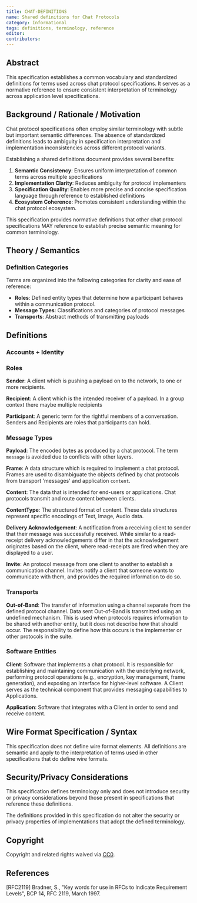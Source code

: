 ```yaml
---
title: CHAT-DEFINITIONS
name: Shared definitions for Chat Protocols
category: Informational
tags: definitions, terminology, reference
editor: 
contributors:
---
```


## Abstract

This specification establishes a common vocabulary and standardized definitions for terms used across chat protocol specifications. It serves as a normative reference to ensure consistent interpretation of terminology across application level specifications.

## Background / Rationale / Motivation

Chat protocol specifications often employ similar terminology with subtle but important semantic differences. The absence of standardized definitions leads to ambiguity in specification interpretation and implementation inconsistencies across different protocol variants.

Establishing a shared definitions document provides several benefits:

1. **Semantic Consistency**: Ensures uniform interpretation of common terms across multiple specifications
2. **Implementation Clarity**: Reduces ambiguity for protocol implementers
3. **Specification Quality**: Enables more precise and concise specification language through reference to established definitions
4. **Ecosystem Coherence**: Promotes consistent understanding within the chat protocol ecosystem.

This specification provides normative definitions that other chat protocol specifications MAY reference to establish precise semantic meaning for common terminology.

## Theory / Semantics

### Definition Categories

Terms are organized into the following categories for clarity and ease of reference:

- **Roles**: Defined entity types that determine how a participant behaves within a communication protocol.
- **Message Types**: Classifications and categories of protocol messages
- **Transports**: Abstract methods of transmitting payloads
## Definitions

### Accounts + Identity

### Roles

**Sender**: A client which is pushing a payload on to the network, to one or more recipients.

**Recipient**: A client which is the intended receiver of a payload. In a group context there maybe multiple recipients 

**Participant**: A generic term for the rightful members of a conversation. Senders and Recipients are roles that participants can hold.

### Message Types

**Payload**: The encoded bytes as produced by a chat protocol. The term `message` is avoided due to conflicts with other layers.

**Frame**: A data structure which is required to implement a chat protocol. Frames are used to disambiguate the objects defined by chat protocols from transport 'messages' and application `content`. 

**Content**: The data that is intended for end-users or applications. Chat protocols transmit and route content between clients. 

**ContentType**: The structured format of content. These data structures represent specific encodings of Text, Image, Audio data. 

**Delivery Acknowledgement**: A notification from a receiving client to sender that their message was successfully received. While similar to a read-receipt delivery acknowledgements differ in that the acknowledgement originates based on the client, where read-receipts are fired when they are displayed to a user.

**Invite**: An protocol message from one client to another to establish a communication channel. Invites notify a client that someone wants to communicate with them, and provides the required information to do so.


### Transports

**Out-of-Band**: The transfer of information using a channel separate from the defined protocol channel. Data sent Out-of-Band is transmitted using an undefined mechanism. This is used when protocols requires information to be shared with another entity, but it does not describe how that should occur. The responsibility to define how this occurs is the implementer or other protocols in the suite. 


### Software Entities

**Client**: Software that implements a chat protocol. It is responsible for establishing and maintaining communication with the underlying network, performing protocol operations (e.g., encryption, key management, frame generation), and exposing an interface for higher-level software. A Client serves as the technical component that provides messaging capabilities to Applications.

**Application**: Software that integrates with a Client in order to send and receive content.



## Wire Format Specification / Syntax

This specification does not define wire format elements. All definitions are semantic and apply to the interpretation of terms used in other specifications that do define wire formats.

## Security/Privacy Considerations

This specification defines terminology only and does not introduce security or privacy considerations beyond those present in specifications that reference these definitions.

The definitions provided in this specification do not alter the security or privacy properties of implementations that adopt the defined terminology.

## Copyright

Copyright and related rights waived via [CC0](https://creativecommons.org/publicdomain/zero/1.0/).

## References

[RFC2119] Bradner, S., "Key words for use in RFCs to Indicate Requirement Levels", BCP 14, RFC 2119, March 1997.